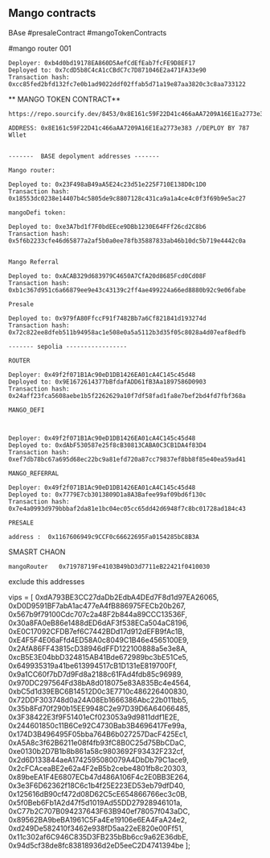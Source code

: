 ## Mango contracts

BAse
#presaleContract
#mangoTokenContracts

#mango router 001
```
Deployer: 0xb4d0bd19178EA860D5AefCdEfEab7fcFE9D8EF17
Deployed to: 0x7cdD5b8C4cA1cCBdC7c7D871046E2a471FA33e90
Transaction hash: 0xcc85fed2bfd132fc7e0b1ad9022ddf02ffab5d71a19e87aa3820c3c8aa733122
```
** MANGO TOKEN CONTRACT**
```
https://repo.sourcify.dev/8453/0x8E161c59F22D41c466aAA7209A16E1Ea2773e383

ADDRESS: 0x8E161c59F22D41c466aAA7209A16E1Ea2773e383 //DEPLOY BY 787 Wllet
```


```

-------  BASE depolyment addresses -------

Mango router:

Deployed to: 0x23F498aB49aA5E24c23d51e225F710E138D0c1D0
Transaction hash: 0x18553dc0238e14407b4c5805de9c8807128c431ca9a1a4ce4c0f3f69b9e5ac27

mangoDefi token:

Deployed to: 0xe3A7bd1f7F0bdEEce9DBb1230E64FFf26cd2C8b6
Transaction hash: 0x5f6b2233cfe46d65877a2af5b0a0ee78fb35887833ab46b10dc5b719e4442c0a


Mango Referral

Deployed to: 0xACAB329d683979C4650A7CfA20d8685Fcd0Cd08F
Transaction hash: 0xb1c367d951c6a66879ee9e43c43139c2ff4ae499224a66ed8880b92c9e06fabe

Presale

Deployed to: 0x979fA80FfccF91f7482Bb7a6Cf821841d193274d
Transaction hash: 0x72c822ee8dfeb511b94958ac1e508e0a5a5112b3d35f05c8028a4d07eaf8edfb

------- sepolia -----------------

ROUTER

Deployer: 0x49f2f071B1Ac90eD1DB1426EA01cA4C145c45d48
Deployed to: 0x9E1672614377bBfdafADD61fB3Aa1897586D0903
Transaction hash: 0x24aff23fca5608aebe1b5f2262629a10f7df58fad1fa8e7bef2bd4fd7fbf368a

MANGO_DEFI



Deployer: 0x49f2f071B1Ac90eD1DB1426EA01cA4C145c45d48
Deployed to: 0xdAbF530587e25f8cB30813CABA0C3CB1DA4f83D4
Transaction hash: 0xef7db78bc67a695d68ec22bc9a81efd720a87cc79837ef8bb8f85e40ea59ad41

MANGO_REFERRAL

Deployer: 0x49f2f071B1Ac90eD1DB1426EA01cA4C145c45d48
Deployed to: 0x7779E7cb3013809D1a8A3Bafee99af09bd6f130c
Transaction hash: 0x7e4a0993d979bbbaf2da81e1bc04ec05cc65dd42d6948f7c8bc01728ad184c43

PRESALE

address :  0x1167606949c9CCF0c66622695Fa0154285bC8B3A
```
SMASRT CHAON
```
mangoRouter   0x71978719Fe4103B49bD3d7711eB22421f0410030
```


exclude this addresses

vips = [
            0xdA793BE3CC27daDb2EdbA4DEd7F8d1d97EA26065,
            0xD0D9591BF7abA1ac477eA4fB886975FECb20b267,
            0x567b9f79100Cdc707c2a48F2b844a89CCC13536F,
            0x30a8FA0eB86e1488dED6dAF3f538ECa504aC8196,
            0xE0C17092CFDB7ef6C7442BDd17d912dEFB9fAc1B,
            0xE4F5F4E06aFfd4ED58A0c8049C1B46e4565100E9,
            0x2AfA86FF43815cD38946dFFD122100888a5e3e8A,
            0xcB5E3E04bbD324815AB41Bde672989bc3bE51Ce5,
            0x649935319a41be613994517cB1D131eE819700Ff,
            0x9a1CC60f7bD7d9Fd8a2188c61FAd4fdb85c96989,
            0x970DC297564Fd38bA8d018075e83A835Bc4e4564,
            0xbC5d1d39EBC6B14512D0c3E7710c486226400830,
            0x72DDF303748d0a24A08Eb1666386Abc22b011bb5,
            0x35b8Fd70f290b15EE9948C2e97D39D6A64066485,
            0x3F38422E3f9F51401eCf023053a9d9811ddf1E2E,
            0x244601850c11B6Ce92C4730Bab3B4696417Fe99a,
            0x174D3B496495F05bba764B6b027257DacF425Ec1,
            0xA5A8c3f62B6211e08f4fb93fC8B0C25d75BbCDaC,
            0xe0130b2D7B1b8b861a58c9803692F93432F232cf,
            0x2d6D133844aeA1742595080079A4DbDb79C1ace9,
            0x2cFCAceaBE2e62a4F2eB5b2cebe4801fb8c20303,
            0x89beEA1F4E6807ECb47d486A106F4c2E0BB3E264,
            0x3e3F6D62362f18C6c1b4f25E223ED53eb79dfD40,
            0x125616dB90cf472d08D62C5cE654866766ec3c0B,
            0x5f0Beb6Fb1A2d47f5d1019Ad55DD27928946101a,
            0xC77b2C707B094237643F63B940ef78057f043aDC,
            0x89562BA9beBA1961C5Fa4Ee19106e6EA4FaA24e2,
            0xd249De582410f3462e938fD5aa22eE820e00Ff51,
            0x11c302af6C946C835D3FB235bBb6cc9a62E36dbE,
            0x94d5cf38de8fc83818936d2eD5eeC2D4741394be
        ];
